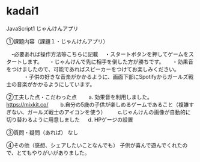 # kadai1
JavaScript1 じゃんけんアプリ

①課題内容（課題１・じゃんけんアプリ）

　-必要あれば操作方法等こちらに記載
  　・スタートボタンを押してゲームをスタートします。
  　・じゃんけんで先に相手を倒した方が勝ちです。
　  ・効果音をつけましたので、可能であればスピーカーをつけてお楽しみください。
　 　　・子供の好きな音楽がかかるように、画面下部にSpotifyからガールズ戦士の音楽がかかるようにしています。

②工夫した点・こだわった点
　　a. 効果音を利用しました。
　　https://mixkit.co/
　　b.自分の5歳の子供が楽しめるゲームであること（複雑すぎない、ガールズ戦士のアイコンを使う）
　　c.じゃんけんの画像が自動的に切り替わるように用意しました
  　  d. HPゲージの設置

③質問・疑問（あれば） なし

④その他（感想、シェアしたいことなんでも） 
子供が喜んで遊んでくれたので、とてもやりがいがありました。
